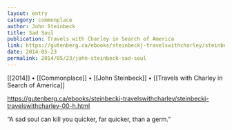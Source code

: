 ```yaml
---
layout: entry
category: commonplace
author: John Steinbeck
title: Sad Soul
publication: Travels with Charley in Search of America
link: https://gutenberg.ca/ebooks/steinbeckj-travelswithcharley/steinbeckj-travelswithcharley-00-h.html
date: 2014-05-23
permalink: 2014/05/23/john-steinbeck-sad-soul
---
```


[[2014]] • [[Commonplace]] • [[John Steinbeck]] • [[Travels with Charley in Search of America]]

https://gutenberg.ca/ebooks/steinbeckj-travelswithcharley/steinbeckj-travelswithcharley-00-h.html

“A sad soul can kill you quicker, far quicker, than a germ.”